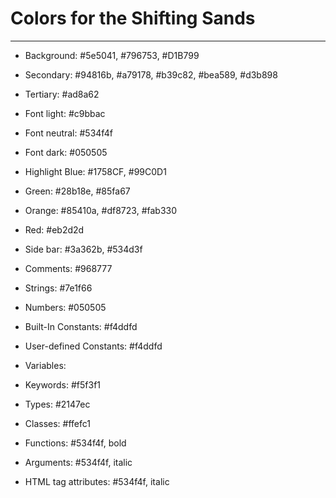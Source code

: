 # Colors for the Shifting Sands
---

- Background: #5e5041, #796753, #D1B799
- Secondary: #94816b, #a79178, #b39c82, #bea589, #d3b898
- Tertiary: #ad8a62
- Font light: #c9bbac
- Font neutral: #534f4f
- Font dark: #050505
- Highlight Blue: #1758CF, #99C0D1
- Green: #28b18e, #85fa67
- Orange: #85410a, #df8723, #fab330
- Red: #eb2d2d

- Side bar: #3a362b, #534d3f
 
- Comments: #968777
- Strings: #7e1f66
- Numbers: #050505
- Built-In Constants: #f4ddfd
- User-defined Constants: #f4ddfd
- Variables:
- Keywords: #f5f3f1
- Types: #2147ec
- Classes: #ffefc1
- Functions: #534f4f, bold
- Arguments: #534f4f, italic
- HTML tag attributes: #534f4f, italic